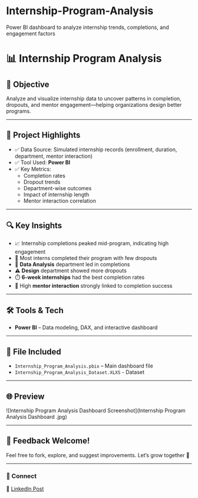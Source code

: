 # Internship-Program-Analysis
Power BI dashboard to analyze internship trends, completions, and engagement factors

# 📊 Internship Program Analysis

## 🎯 Objective
Analyze and visualize internship data to uncover patterns in completion, dropouts, and mentor engagement—helping organizations design better programs.

---

## 📌 Project Highlights

- ✅ Data Source: Simulated internship records (enrollment, duration, department, mentor interaction)
- ✅ Tool Used: **Power BI**
- ✅ Key Metrics:
  - Completion rates
  - Dropout trends
  - Department-wise outcomes
  - Impact of internship length
  - Mentor interaction correlation

---

## 🔍 Key Insights

- 📈 Internship completions peaked mid-program, indicating high engagement
- 🏅 Most interns completed their program with few dropouts
- 🧠 **Data Analysis** department led in completions
- ⚠️ **Design** department showed more dropouts
- ⏱️ **6-week internships** had the best completion rates
- 🤝 High **mentor interaction** strongly linked to completion success

---

## 🛠️ Tools & Tech

- **Power BI** – Data modeling, DAX, and interactive dashboard

---

## 📁 File Included

- `Internship_Program_Analysis.pbix` – Main dashboard file
- `Internship_Program_Analysis_Dataset.XLXS` - Dataset

---

## 🌐 Preview

![Internship Program Analysis Dashboard Screenshot](Internship Program Analysis Dashboard  .jpg)

---

## 💬 Feedback Welcome!

Feel free to fork, explore, and suggest improvements. Let’s grow together 🚀

---

### 🔗 Connect

📌 [LinkedIn Post](#)  
